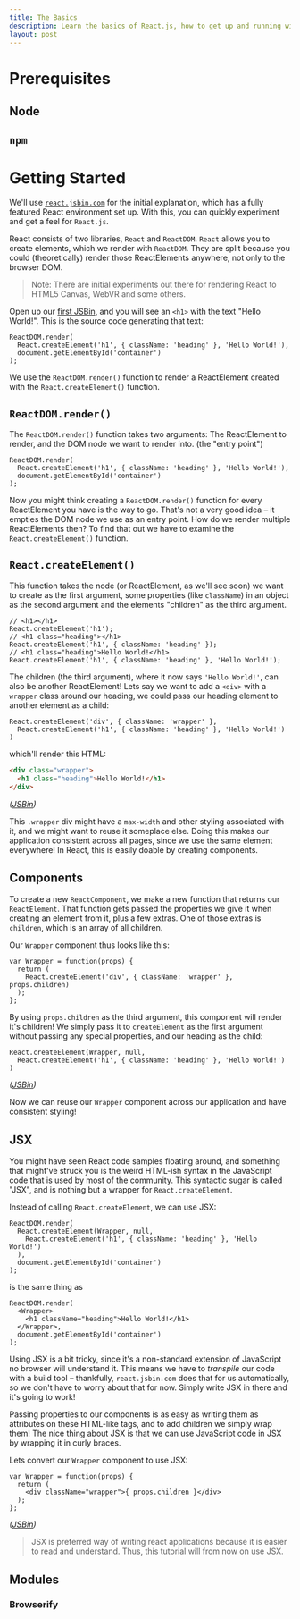 ```yaml
---
title: The Basics
description: Learn the basics of React.js, how to get up and running with the hottest framework currently available
layout: post
---
```


# Prerequisites

## Node

## `npm`

# Getting Started

We'll use [`react.jsbin.com`](https://react.jsbin.com/sewaru/6/edit?js,output) for the initial explanation, which has a fully featured React environment set up. With this, you can quickly experiment and get a feel for `React.js`.

React consists of two libraries, `React` and `ReactDOM`. `React` allows you to create elements, which we render with `ReactDOM`. They are split because you could (theoretically) render those ReactElements anywhere, not only to the browser DOM.

> Note: There are initial experiments out there for rendering React to HTML5 Canvas, WebVR and some others.

Open up our [first JSBin](https://react.jsbin.com/sewaru/6/edit?js,output), and you will see an `<h1>` with the text "Hello World!". This is the source code generating that text:

```JS
ReactDOM.render(
  React.createElement('h1', { className: 'heading' }, 'Hello World!'),
  document.getElementById('container')
);
```

We use the `ReactDOM.render()` function to render a ReactElement created with the `React.createElement()` function.

## `ReactDOM.render()`

The `ReactDOM.render()` function takes two arguments: The ReactElement to render, and the DOM node we want to render into. (the "entry point")

```JS
ReactDOM.render(
  React.createElement('h1', { className: 'heading' }, 'Hello World!'),
  document.getElementById('container')
);
```

Now you might think creating a `ReactDOM.render()` function for every ReactElement you have is the way to go. That's not a very good idea – it empties the DOM node we use as an entry point. How do we render multiple ReactElements then? To find that out we have to examine the `React.createElement()` function.

## `React.createElement()`

This function takes the node (or ReactElement, as we'll see soon) we want to create as the first argument, some properties (like `className`) in an object as the second argument and the elements "children" as the third argument.

```JS
// <h1></h1>
React.createElement('h1');
// <h1 class="heading"></h1>
React.createElement('h1', { className: 'heading' });
// <h1 class="heading">Hello World!</h1>
React.createElement('h1', { className: 'heading' }, 'Hello World!');
```

The children (the third argument), where it now says `'Hello World!'`, can also be another ReactElement! Lets say we want to add a `<div>` with a `wrapper` class around our heading, we could pass our heading element to another element as a child:

```JS
React.createElement('div', { className: 'wrapper' },
  React.createElement('h1', { className: 'heading' }, 'Hello World!')
)
```

which'll render this HTML:

```HTML
<div class="wrapper">
  <h1 class="heading">Hello World!</h1>
</div>
```

*([JSBin](https://react.jsbin.com/sewaru/7/edit?css,js,output))*

This `.wrapper` div might have a `max-width` and other styling associated with it, and we might want to reuse it someplace else. Doing this makes our application consistent across all pages, since we use the same element everywhere! In React, this is easily doable by creating components.

## Components

To create a new `ReactComponent`, we make a new function that returns our `ReactElement`. That function gets passed the properties we give it when creating an element from it, plus a few extras. One of those extras is `children`, which is an array of all children.

Our `Wrapper` component thus looks like this:

```JS
var Wrapper = function(props) {
  return (
    React.createElement('div', { className: 'wrapper' }, props.children)
  );
};
```

By using `props.children` as the third argument, this component will render it's children! We simply pass it to `createElement` as the first argument without passing any special properties, and our heading as the child:

```JS
React.createElement(Wrapper, null,
  React.createElement('h1', { className: 'heading' }, 'Hello World!')
)
```
*([JSBin](https://react.jsbin.com/sewaru/8/edit?js,output))*

Now we can reuse our `Wrapper` component across our application and have consistent styling!

## JSX

You might have seen React code samples floating around, and something that might've struck you is the weird HTML-ish syntax in the JavaScript code that is used by most of the community. This syntactic sugar is called "JSX", and is nothing but a wrapper for `React.createElement`.

Instead of calling `React.createElement`, we can use JSX:

```JS
ReactDOM.render(
  React.createElement(Wrapper, null,
    React.createElement('h1', { className: 'heading' }, 'Hello World!')
  ),
  document.getElementById('container')
);
```

is the same thing as

```JS
ReactDOM.render(
  <Wrapper>
    <h1 className="heading">Hello World!</h1>
  </Wrapper>,
  document.getElementById('container')
);
```

Using JSX is a bit tricky, since it's a non-standard extension of JavaScript no browser will understand it. This means we have to *transpile* our code with a build tool – thankfully, `react.jsbin.com` does that for us automatically, so we don't have to worry about that for now. Simply write JSX in there and it's going to work!

Passing properties to our components is as easy as writing them as attributes on these HTML-like tags, and to add children we simply wrap them! The nice thing about JSX is that we can use JavaScript code in JSX by wrapping it in curly braces.

Lets convert our `Wrapper` component to use JSX:

```JS
var Wrapper = function(props) {
  return (
    <div className="wrapper">{ props.children }</div>
  );
};
```

*([JSBin](https://react.jsbin.com/sewaru/10/edit?js,output))*

> JSX is preferred way of writing react applications because it is easier to read and understand. Thus, this tutorial will from now on use JSX.



## Modules

### Browserify
